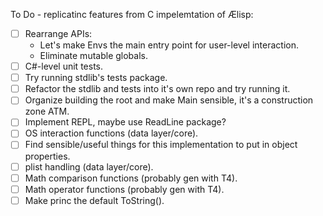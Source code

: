 To Do - replicatinc features from C impelemtation of Ælisp:
- [ ] Rearrange APIs:
  - Let's make Envs the main entry point for user-level interaction.
  - Eliminate mutable globals.
- [ ] C#-level unit tests.
- [ ] Try running stdlib's tests package.
- [ ] Refactor the stdlib and tests into it's own repo and try running it.
- [ ] Organize building the root and make Main sensible, it's a construction zone ATM.
- [ ] Implement REPL, maybe use ReadLine package?
- [ ] OS interaction functions (data layer/core).
- [ ] Find sensible/useful things for this implementation to put in object properties.
- [ ] plist handling (data layer/core).
- [ ] Math comparison functions (probably gen with T4).
- [ ] Math operator functions (probably gen with T4).
- [ ] Make princ the default ToString().
